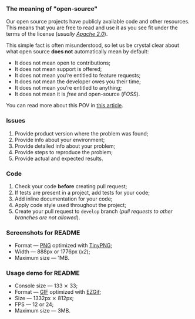 ### The meaning of "open-source"

Our open source projects have publicly available code and other resources. This means that you are free to read and use it as you see fit under the terms of the license (_usually [Apache 2.0](https://www.apache.org/licenses/LICENSE-2.0.html)_). 

This simple fact is often misunderstood, so let us be crystal clear about what open source **does not** automatically mean by default:

- It does not mean open to contributions;
- It does not mean support is offered;
- It does not mean you’re entitled to feature requests;
- It does not mean the developer owes you their time;
- It does not mean you’re entitled to anything;
- It does not mean it is _free_ and open-source (_FOSS_).

You can read more about this POV in [this article](https://vale.rocks/posts/open-source-entitlement).

### Issues

1. Provide product version where the problem was found;
2. Provide info about your environment;
3. Provide detailed info about your problem;
4. Provide steps to reproduce the problem;
5. Provide actual and expected results.

### Code

1. Check your code **before** creating pull request;
2. If tests are present in a project, add tests for your code;
3. Add inline documentation for your code;
4. Apply code style used throughout the project;
5. Create your pull request to `develop` branch (_pull requests to other branches are not allowed_).

### Screenshots for README

* Format — [PNG](https://en.wikipedia.org/wiki/Portable_Network_Graphics) optimized with [TinyPNG](https://tinypng.com);
* Width — 888px or 1776px (_x2_);
* Maximum size — 1MB.

### Usage demo for README

* Console size — 133 ⨯ 33;
* Format — [GIF](https://en.wikipedia.org/wiki/GIF) optimized with [EZGif](https://ezgif.com/optimize);
* Size — 1332px ⨯ 812px;
* FPS — 12 or 24;
* Maximum size — 3MB.
